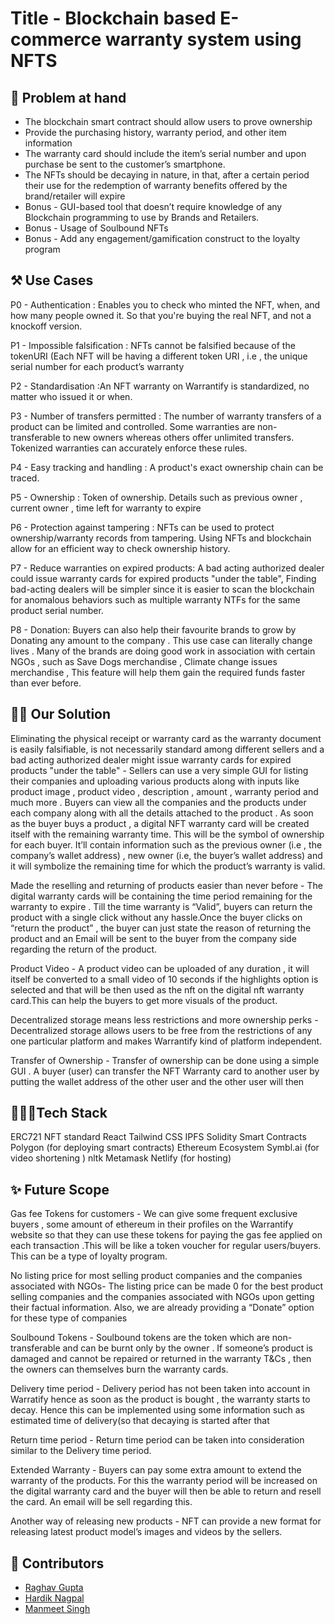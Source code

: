 ### <h1>Title - Blockchain based E-commerce warranty system using NFTS</h1>

## 🧐 Problem at hand 
- The blockchain smart contract should allow users to prove ownership 
- Provide the purchasing history, warranty period, and other item information
- The warranty card should include the item’s serial number and upon purchase be sent to the customer’s smartphone.
- The NFTs should be decaying in nature, in that, after a certain period their use for the redemption of warranty benefits offered by the brand/retailer will expire
- Bonus - GUI-based tool that doesn’t require knowledge of any Blockchain programming to use by Brands and Retailers.
- Bonus - Usage of Soulbound NFTs
- Bonus - Add any engagement/gamification construct to the loyalty program


## ⚒️ Use Cases
P0 - Authentication : Enables you to check who minted the NFT, when, and how many people owned it. So that you're buying the real NFT, and not a knockoff version.
 
P1 - Impossible falsification : NFTs cannot be falsified because of the tokenURI (Each NFT will be having a different token URI , i.e , the unique serial number for each product’s warranty

P2 - Standardisation :An NFT warranty on Warrantify is standardized, no matter who issued it or when.

P3 - Number of transfers permitted : The number of warranty transfers of a product can be limited and controlled. Some warranties are non-transferable to new owners whereas others offer unlimited transfers. Tokenized warranties can accurately enforce these rules.

P4 - Easy tracking and handling : A product's exact ownership chain can be traced.

P5 - Ownership : Token of ownership. Details such as previous owner , current owner , time left for warranty to expire 

P6 - Protection against tampering : NFTs can be used to protect ownership/warranty records from tampering. Using NFTs and blockchain allow for an efficient way to check ownership history. 

P7 - Reduce warranties on expired products: A bad acting authorized dealer could issue warranty cards for expired products "under the table", Finding bad-acting dealers will be simpler since it is easier to scan the blockchain for anomalous behaviors such as multiple warranty NTFs for the same product serial number.

P8 - Donation: Buyers can also help their favourite brands to grow by Donating any amount to the company . This use case can literally change lives . Many of the brands are doing good work in association with certain NGOs , such as Save Dogs merchandise , Climate change issues merchandise , This feature will help them gain the required funds faster than ever before.

## 🙌🏻 Our Solution
Eliminating the physical receipt or warranty card as the warranty document is easily falsifiable, is not necessarily standard among different sellers and a bad acting authorized dealer might issue warranty cards for expired products "under the table" - Sellers can use a very simple GUI for listing their companies and uploading various products along with inputs like product image , product video , description , amount , warranty period and much more . Buyers can view all the companies and the products under each company along with all the details attached to the product . As soon as the buyer buys a product , a digital NFT warranty card will be created itself with the remaining warranty time. This will be the symbol of ownership for each buyer. It’ll contain information such as the previous owner (i.e , the company’s wallet address) , new owner (i.e, the buyer’s wallet address) and it will symbolize the remaining time for which the product’s warranty is valid.

Made the reselling and returning of products easier than never before - The digital warranty cards will be containing the time period remaining for the warranty to expire . Till the time warranty is “Valid”, buyers can return the product with a single click without any hassle.Once the buyer clicks on “return the product” , the buyer can just state the reason of returning the product and an Email will be sent to the buyer from the company side regarding the return of the product.

Product Video - A product video can be uploaded of any duration , it will itself be converted to a small video of 10 seconds if the highlights option is selected and that will be then used as the nft on the digital nft warranty card.This can help the buyers to get more visuals of the product.

Decentralized storage means less restrictions and more ownership perks - Decentralized storage allows users to be free from the restrictions of any one particular platform and makes Warrantify kind of platform independent.

Transfer of Ownership - Transfer of ownership can be done using a simple GUI . A buyer (user) can transfer the NFT Warranty card to another user by putting the wallet address of the other user and the other user will then


## 👩🏻‍💻Tech Stack
ERC721 NFT standard
React Tailwind CSS
IPFS
Solidity
Smart Contracts 
Polygon (for deploying smart contracts)
Ethereum Ecosystem
Symbl.ai (for video shortening )
nltk
Metamask
Netlify (for hosting)

 
## ✨ Future Scope
Gas fee Tokens for customers - We can give some frequent exclusive buyers , some amount of ethereum in their profiles on the Warrantify website so that they can use these tokens for paying the gas fee applied on each transaction .This will be like a token voucher for regular users/buyers. This can be a type of loyalty program.

No listing price for most selling product companies and the companies associated with NGOs- The listing price can be made 0 for the best product selling companies and the companies associated with NGOs upon getting their factual information. Also, we are already providing a “Donate” option for these type of companies

Soulbound Tokens - Soulbound tokens are the token which are non-transferable and can be burnt only by the owner . If someone’s product is damaged and cannot be repaired or returned in the warranty T&Cs , then the owners can themselves burn the warranty cards.

Delivery time period -  Delivery period has not been taken into account in Warratify hence as soon as the product is bought , the warranty starts to decay. Hence this can be implemented using some information such as estimated time of delivery(so that decaying is started after that 

Return time period - Return time period can be taken into consideration similar to the Delivery time period.

Extended Warranty - Buyers can pay some extra amount to extend the warranty of the products. For this the warranty period will be increased on the digital warranty card and the buyer will then be able to return and resell the card. An email will be sell regarding this.

Another way of releasing new products - NFT can provide a new format for releasing latest product model’s images and videos by the sellers. 

 
## 👫 Contributors 
* [Raghav Gupta](https://github.com/raaghavgupta2020)
* [Hardik Nagpal](https://github.com/hardik0517)
* [Manmeet Singh](https://github.com/manmeetsingh089)
